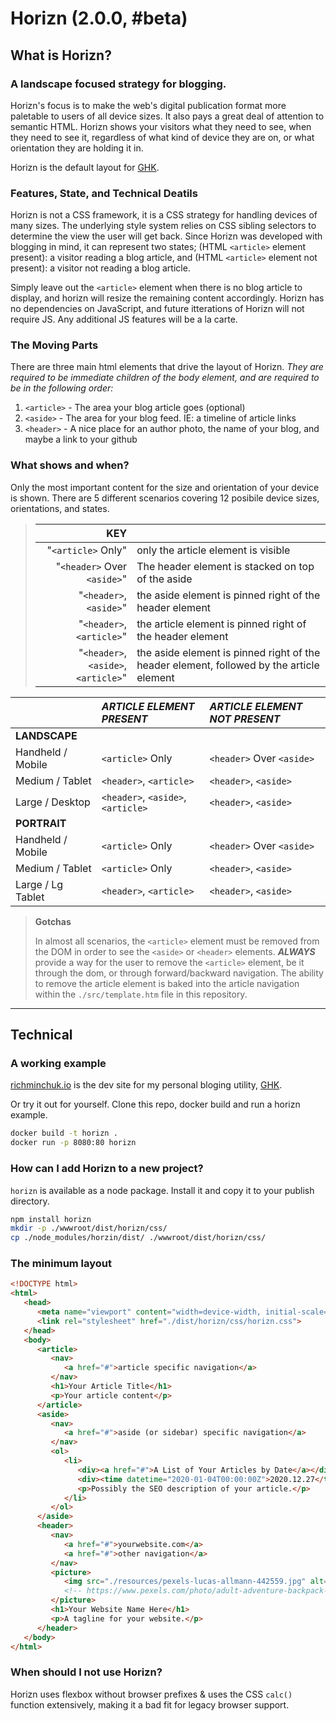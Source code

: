 # Horizn (2.0.0, #beta)

## What is Horizn?

### A landscape focused strategy for blogging.

Horizn's focus is to make the web's digital publication format more paletable to users of all device sizes. It also pays a great deal of attention to semantic HTML. Horizn shows your visitors what they need to see, when they need to see it, regardless of what kind of device they are on, or what orientation they are holding it in.

Horizn is the default layout for [GHK](https://github.com/rjminchuk/ghk).

### Features, State, and Technical Deatils

Horizn is not a CSS framework, it is a CSS strategy for handling devices of many sizes. The underlying style system relies on CSS sibling selectors to determine the view the user will get back. Since Horizn was developed with blogging in mind, it can represent two states; (HTML `<article>` element present): a visitor reading a blog article, and (HTML `<article>` element not present): a visitor not reading a blog article.

Simply leave out the `<article>` element when there is no blog article to display, and horizn will resize the remaining content accordingly. Horizn has no dependencies on JavaScript, and future itterations of Horizn will not require JS. Any additional JS features will be a la carte.

### The Moving Parts

There are three main html elements that drive the layout of Horizn. *They are required to be immediate children of the body element, and are required to be in the following order:*

1. `<article>` - The area your blog article goes (optional)
2. `<aside>` - The area for your blog feed. IE: a timeline of article links
3. `<header>` - A nice place for an author photo, the name of your blog, and maybe a link to your github

### What shows and when?

Only the most important content for the size and orientation of your device is shown. There are 5 different scenarios covering 12 posibile device sizes, orientations, and states.

> | **KEY** | |
> |---:|:---|
> | "`<article>` Only" | only the article element is visible |
> | "`<header>` Over `<aside>`" | The header element is stacked on top of the aside |
> | "`<header>`, `<aside>`" | the aside element is pinned right of the header element |
> | "`<header>`, `<article>`" | the article element is pinned right of the header element |
> | "`<header>`, `<aside>`, `<article>`" | the aside element is pinned right of the header element, followed by the article element |

|                   | *ARTICLE ELEMENT PRESENT*          | *ARTICLE ELEMENT NOT PRESENT*     |
|:------------------|:-----------------------------------|:----------------------------------|
| **LANDSCAPE**     |                                    |                                   |
| Handheld / Mobile | `<article>` Only                   | `<header>` Over `<aside>`         |
| Medium / Tablet   | `<header>`, `<article>`            | `<header>`, `<aside>`             |
| Large / Desktop   | `<header>`, `<aside>`, `<article>` | `<header>`, `<aside>`             |
| **PORTRAIT**      |                                    |                                   |
| Handheld / Mobile | `<article>` Only                   | `<header>` Over `<aside>`         |
| Medium / Tablet   | `<article>` Only                   | `<header>`, `<aside>`             |
| Large / Lg Tablet | `<header>`, `<article>`            | `<header>`, `<aside>`             |

> **Gotchas** 
> 
> In almost all scenarios, the `<article>` element must be removed from the DOM in order to see the `<aside>` or `<header>` elements. ***ALWAYS*** provide a way for the user to remove the `<article>` element, be it through the dom, or through forward/backward navigation. The ability to remove the article element is baked into the article navigation within the `./src/template.htm` file in this repository.

---

## Technical

### A working example

[richminchuk.io](http://richminchuk.io) is the dev site for my personal bloging utility, [GHK](https://github.com/rjminchuk/ghk).

Or try it out for yourself. Clone this repo, docker build and run a horizn example.

```sh
docker build -t horizn .
docker run -p 8080:80 horizn
```

### How can I add Horizn to a new project?

`horizn` is available as a node package. Install it and copy it to your publish directory.

```sh
npm install horizn
mkdir -p ./wwwroot/dist/horizn/css/
cp ./node_modules/horzin/dist/ ./wwwroot/dist/horizn/css/
```

### The minimum layout 

```html
<!DOCTYPE html>
<html>
   <head>
      <meta name="viewport" content="width=device-width, initial-scale=1, minimum-scale=1, viewport-fit=cover" />
      <link rel="stylesheet" href="./dist/horizn/css/horizn.css">
   </head>
   <body>
      <article>
         <nav>
            <a href="#">article specific navigation</a>
         </nav>
         <h1>Your Article Title</h1>
         <p>Your article content</p>
      </article>
      <aside>
         <nav>
            <a href="#">aside (or sidebar) specific navigation</a>
         </nav>
         <ol>
            <li>
               <div><a href="#">A List of Your Articles by Date</a></div>
               <div><time datetime="2020-01-04T00:00:00Z">2020.12.27</time></div>
               <p>Possibly the SEO description of your article.</p>
            </li>
         </ol>
      </aside>
      <header>
         <nav>
            <a href="#">yourwebsite.com</a>
            <a href="#">other navigation</a>
         </nav>
         <picture>
            <img src="./resources/pexels-lucas-allmann-442559.jpg" alt="Photo by Lucas Allmann from Pexels of a man looking out into the wilderness">
            <!-- https://www.pexels.com/photo/adult-adventure-backpack-daylight-442559/ -->
         </picture>
         <h1>Your Website Name Here</h1>
         <p>A tagline for your website.</p>
      </header>
   </body>
</html>
```

### When should I not use Horizn?

Horizn uses flexbox without browser prefixes & uses the CSS `calc()` function extensively, making it a bad fit for legacy browser support.
